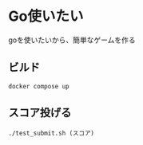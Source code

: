 # Go使いたい

goを使いたいから、簡単なゲームを作る

## ビルド

``` docker compose up ```

## スコア投げる

```./test_submit.sh (スコア)```
